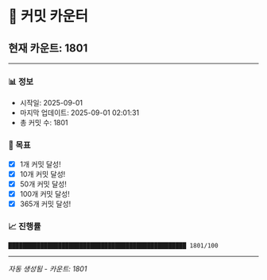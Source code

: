 # 🔢 커밋 카운터

## 현재 카운트: 1801

---

### 📊 정보
- 시작일: 2025-09-01
- 마지막 업데이트: 2025-09-01 02:01:31
- 총 커밋 수: 1801

### 🎯 목표
- [x] 1개 커밋 달성!
- [x] 10개 커밋 달성!
- [x] 50개 커밋 달성!
- [x] 100개 커밋 달성!
- [x] 365개 커밋 달성!

### 📈 진행률
```
██████████████████████████████████████████████████ 1801/100
```

---
*자동 생성됨 - 카운트: 1801*
